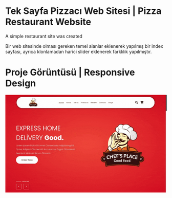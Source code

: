 <h1> Tek Sayfa Pizzacı Web Sitesi | Pizza Restaurant Website</h1>

<p>A simple restaurant site was created</p>

<p>Bir web sitesinde olması gereken temel alanlar eklenerek yapılmış bir index sayfası, ayrıca klonlamadan harici slider eklenerek farklılık yapılmıştır.</p>

<h1>Proje Görüntüsü | Responsive Design </h1>

![](responsive.gif)
